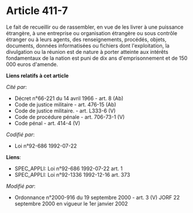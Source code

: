 # Article 411-7

Le fait de recueillir ou de rassembler, en vue de les livrer à une puissance étrangère, à une entreprise ou organisation
étrangère ou sous contrôle étranger ou à leurs agents, des renseignements, procédés, objets, documents, données informatisées
ou fichiers dont l'exploitation, la divulgation ou la réunion est de nature à porter atteinte aux intérêts fondamentaux de la
nation est puni de dix ans d'emprisonnement et de 150 000 euros d'amende.

**Liens relatifs à cet article**

_Cité par_:

  - Décret n°66-221 du 14 avril 1966 - art. 8 (Ab)
  - Code de justice militaire - art. 476-15 (Ab)
  - Code de justice militaire. - art. L333-6 (V)
  - Code de procédure pénale - art. 706-73-1 (V)
  - Code pénal - art. 414-4 (V)

_Codifié par_:

  - Loi n°92-686 1992-07-22

**Liens**:

  - SPEC_APPLI: Loi n°92-686 1992-07-22 art. 1
  - SPEC_APPLI: Loi n°92-1336 1992-12-16 art. 373

_Modifié par_:

  - Ordonnance n°2000-916 du 19 septembre 2000 - art. 3 (V) JORF 22 septembre 2000 en vigueur le 1er janvier 2002
